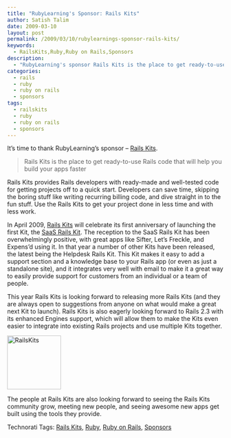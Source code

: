 ```yaml
---
title: "RubyLearning's Sponsor: Rails Kits"
author: Satish Talim
date: 2009-03-10
layout: post
permalink: /2009/03/10/rubylearnings-sponsor-rails-kits/
keywords:
  - RailsKits,Ruby,Ruby on Rails,Sponsors
description:
  - "RubyLearning's sponsor Rails Kits is the place to get ready-to-use Rails code that will help you build your apps faster."
categories:
  - rails
  - ruby
  - ruby on rails
  - sponsors
tags:
  - railskits
  - ruby
  - ruby on rails
  - sponsors
---
```

<div>
  <p>
    It&#8217;s time to thank RubyLearning&#8217;s sponsor &#8211; <a href="http://railskits.com/">Rails Kits</a>.
  </p>
  
  <blockquote class="right">
    <p>
      Rails Kits is the place to get ready-to-use Rails code that will help you build your apps faster
    </p>
  </blockquote>
  
  <p>
    Rails Kits provides Rails developers with ready-made and well-tested code for getting projects off to a quick start. Developers can save time, skipping the boring stuff like writing recurring billing code, and dive straight in to the fun stuff. Use the Rails Kits to get your project done in less time and with less work.
  </p>
  
  <p>
    In April 2009, <a href="http://railskits.com/">Rails Kits</a> will celebrate its first anniversary of launching the first Kit, the <a href="http://railskits.com/saas/">SaaS Rails Kit</a>. The reception to the SaaS Rails Kit has been overwhelmingly positive, with great apps like Sifter, Let&#8217;s Freckle, and Expens&#8217;d using it. In that year a number of other Kits have been released, the latest being the Helpdesk Rails Kit. This Kit makes it easy to add a support section and a knowledge base to your Rails app (or even as just a standalone site), and it integrates very well with email to make it a great way to easily provide support for customers from an individual or a team of people.
  </p>
  
  <p>
    This year Rails Kits is looking forward to releasing more Rails Kits (and they are always open to suggestions from anyone on what would make a great next Kit to launch). Rails Kits is also eagerly looking forward to Rails 2.3 with its enhanced Engines support, which will allow them to make the Kits even easier to integrate into existing Rails projects and use multiple Kits together.
  </p>
  
  <p>
    <a href="http://railskits.com/"><img class="alignright" alt="RailsKits" style="border: 0px none; " src="http://rubylearning.com/images/railskits_logo_125x125.gif" width="125" height="125" /></a>
  </p>
  
  <p>
    The people at Rails Kits are also looking forward to seeing the Rails Kits community grow, meeting new people, and seeing awesome new apps get built using the tools they provide.
  </p>
</div>

Technorati Tags: <a href="http://technorati.com/tag/Rails+Kits" rel="tag">Rails Kits</a>, <a href="http://technorati.com/tag/Ruby" rel="tag">Ruby</a>, <a href="http://technorati.com/tag/Ruby+on+Rails" rel="tag">Ruby on Rails</a>, <a href="http://technorati.com/tag/Sponsors" rel="tag">Sponsors</a>
